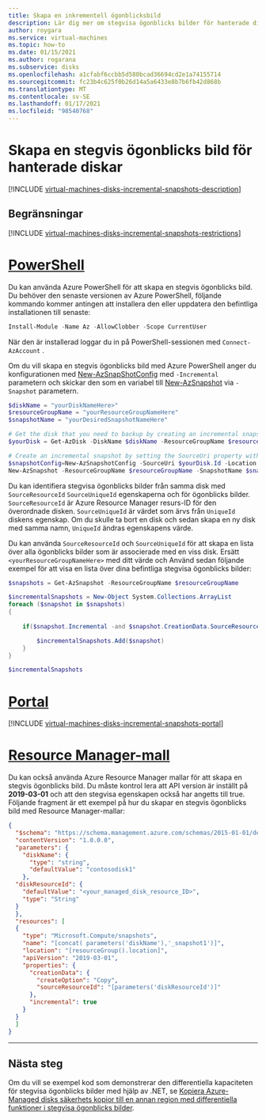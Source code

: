 ```yaml
---
title: Skapa en inkrementell ögonblicksbild
description: Lär dig mer om stegvisa ögonblicks bilder för hanterade diskar, inklusive hur du skapar dem med hjälp av Azure Portal, Azure PowerShell modul och Azure Resource Manager.
author: roygara
ms.service: virtual-machines
ms.topic: how-to
ms.date: 01/15/2021
ms.author: rogarana
ms.subservice: disks
ms.openlocfilehash: a1cfabf6ccbb5d580bcad36694cd2e1a74155714
ms.sourcegitcommit: fc23b4c625f0b26d14a5a6433e8b7b6fb42d868b
ms.translationtype: MT
ms.contentlocale: sv-SE
ms.lasthandoff: 01/17/2021
ms.locfileid: "98540768"
---
```

# <a name="create-an-incremental-snapshot-for-managed-disks"></a>Skapa en stegvis ögonblicks bild för hanterade diskar

[!INCLUDE [virtual-machines-disks-incremental-snapshots-description](../../includes/virtual-machines-disks-incremental-snapshots-description.md)]

## <a name="restrictions"></a>Begränsningar

[!INCLUDE [virtual-machines-disks-incremental-snapshots-restrictions](../../includes/virtual-machines-disks-incremental-snapshots-restrictions.md)]


# <a name="powershell"></a>[PowerShell](#tab/azure-powershell)

Du kan använda Azure PowerShell för att skapa en stegvis ögonblicks bild. Du behöver den senaste versionen av Azure PowerShell, följande kommando kommer antingen att installera den eller uppdatera den befintliga installationen till senaste:

```PowerShell
Install-Module -Name Az -AllowClobber -Scope CurrentUser
```

När den är installerad loggar du in på PowerShell-sessionen med `Connect-AzAccount` .

Om du vill skapa en stegvis ögonblicks bild med Azure PowerShell anger du konfigurationen med [New-AzSnapShotConfig](/powershell/module/az.compute/new-azsnapshotconfig?view=azps-2.7.0) med `-Incremental` parametern och skickar den som en variabel till [New-AzSnapshot](/powershell/module/az.compute/new-azsnapshot?view=azps-2.7.0) via `-Snapshot` parametern.

```PowerShell
$diskName = "yourDiskNameHere>"
$resourceGroupName = "yourResourceGroupNameHere"
$snapshotName = "yourDesiredSnapshotNameHere"

# Get the disk that you need to backup by creating an incremental snapshot
$yourDisk = Get-AzDisk -DiskName $diskName -ResourceGroupName $resourceGroupName

# Create an incremental snapshot by setting the SourceUri property with the value of the Id property of the disk
$snapshotConfig=New-AzSnapshotConfig -SourceUri $yourDisk.Id -Location $yourDisk.Location -CreateOption Copy -Incremental 
New-AzSnapshot -ResourceGroupName $resourceGroupName -SnapshotName $snapshotName -Snapshot $snapshotConfig 
```

Du kan identifiera stegvisa ögonblicks bilder från samma disk med `SourceResourceId` `SourceUniqueId` egenskaperna och för ögonblicks bilder. `SourceResourceId` är Azure Resource Manager resurs-ID för den överordnade disken. `SourceUniqueId` är värdet som ärvs från `UniqueId` diskens egenskap. Om du skulle ta bort en disk och sedan skapa en ny disk med samma namn, `UniqueId` ändras egenskapens värde.

Du kan använda `SourceResourceId` och `SourceUniqueId` för att skapa en lista över alla ögonblicks bilder som är associerade med en viss disk. Ersätt `<yourResourceGroupNameHere>` med ditt värde och Använd sedan följande exempel för att visa en lista över dina befintliga stegvisa ögonblicks bilder:

```PowerShell
$snapshots = Get-AzSnapshot -ResourceGroupName $resourceGroupName

$incrementalSnapshots = New-Object System.Collections.ArrayList
foreach ($snapshot in $snapshots)
{
    
    if($snapshot.Incremental -and $snapshot.CreationData.SourceResourceId -eq $yourDisk.Id -and $snapshot.CreationData.SourceUniqueId -eq $yourDisk.UniqueId){

        $incrementalSnapshots.Add($snapshot)
    }
}

$incrementalSnapshots
```

# <a name="portal"></a>[Portal](#tab/azure-portal)
[!INCLUDE [virtual-machines-disks-incremental-snapshots-portal](../../includes/virtual-machines-disks-incremental-snapshots-portal.md)]

# <a name="resource-manager-template"></a>[Resource Manager-mall](#tab/azure-resource-manager)

Du kan också använda Azure Resource Manager mallar för att skapa en stegvis ögonblicks bild. Du måste kontrol lera att API version är inställt på **2019-03-01** och att den stegvisa egenskapen också har angetts till true. Följande fragment är ett exempel på hur du skapar en stegvis ögonblicks bild med Resource Manager-mallar:

```json
{
  "$schema": "https://schema.management.azure.com/schemas/2015-01-01/deploymentTemplate.json#",
  "contentVersion": "1.0.0.0",
  "parameters": {
    "diskName": {
      "type": "string",
      "defaultValue": "contosodisk1"
    },
  "diskResourceId": {
    "defaultValue": "<your_managed_disk_resource_ID>",
    "type": "String"
  }
  }, 
  "resources": [
  {
    "type": "Microsoft.Compute/snapshots",
    "name": "[concat( parameters('diskName'),'_snapshot1')]",
    "location": "[resourceGroup().location]",
    "apiVersion": "2019-03-01",
    "properties": {
      "creationData": {
        "createOption": "Copy",
        "sourceResourceId": "[parameters('diskResourceId')]"
      },
      "incremental": true
    }
  }
  ]
}
```
---

## <a name="next-steps"></a>Nästa steg

Om du vill se exempel kod som demonstrerar den differentiella kapaciteten för stegvisa ögonblicks bilder med hjälp av .NET, se [Kopiera Azure-Managed disks säkerhets kopior till en annan region med differentiella funktioner i stegvisa ögonblicks bilder](https://github.com/Azure-Samples/managed-disks-dotnet-backup-with-incremental-snapshots).
